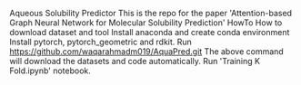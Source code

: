 Aqueous Solubility Predictor
This is the repo for the paper 'Attention-based Graph Neural Network for Molecular Solubility Prediction'
HowTo
How to download dataset and tool
Install anaconda and create conda environment
Install pytorch, pytorch_geometric and rdkit.
Run https://github.com/waqarahmadm019/AquaPred.git
The above command will download the datasets and code automatically.
Run 'Training K Fold.ipynb' notebook.
